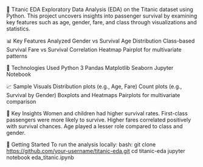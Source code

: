 🚢 Titanic EDA
Exploratory Data Analysis (EDA) on the Titanic dataset using Python. This project uncovers insights into passenger survival by examining key features such as age, gender, fare, and class through visualizations and statistics.

📊 Key Features Analyzed
Gender vs Survival
Age Distribution
Class-based Survival
Fare vs Survival
Correlation Heatmap
Pairplot for multivariate patterns

📌 Technologies Used
Python 3
Pandas
Matplotlib
Seaborn
Jupyter Notebook

📈 Sample Visuals
Distribution plots (e.g., Age, Fare)
Count plots (e.g., Survival by Gender)
Boxplots and Heatmaps
Pairplots for multivariate comparison

🧠 Key Insights
Women and children had higher survival rates.
First-class passengers were more likely to survive.
Higher fares correlated positively with survival chances.
Age played a lesser role compared to class and gender.

🚀 Getting Started
To run the analysis locally:
bash:
git clone https://github.com/your-username/titanic-eda.git
cd titanic-eda
jupyter notebook eda_titanic.ipynb
